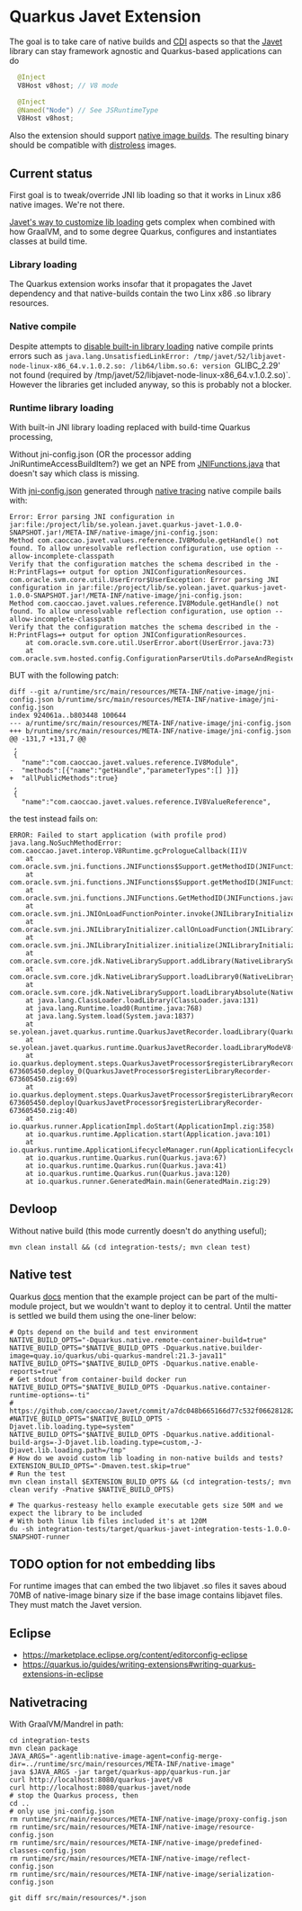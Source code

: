 # Quarkus Javet Extension

The goal is to take care of native builds and [CDI](https://quarkus.io/guides/cdi-reference) aspects so that the [Javet](https://www.caoccao.com/Javet/) library can stay framework agnostic and Quarkus-based applications can do

```java
  @Inject
  V8Host v8host; // V8 mode

  @Inject
  @Named("Node") // See JSRuntimeType
  V8Host v8host;
```

Also the extension should support [native image builds](https://quarkus.io/guides/building-native-image).
The resulting binary should be compatible with [distroless](https://quarkus.io/guides/building-native-image#using-a-distroless-base-image]) images.

## Current status

First goal is to tweak/override JNI lib loading so that it works in Linux x86 native images. We're not there.

[Javet's way to customize lib loading](https://www.caoccao.com/Javet/reference/resource_management/load_and_unload.html#can-javet-native-library-be-deployed-to-a-custom-location) gets complex when combined with how GraalVM, and to some degree Quarkus, configures and instantiates classes at build time.

### Library loading

The Quarkus extension works insofar that it propagates the Javet dependency
and that native-builds contain the two Linx x86 .so library resources.

### Native compile

Despite attempts to [disable built-in library loading](https://www.caoccao.com/Javet/reference/resource_management/load_and_unload.html#can-javet-native-library-deployment-be-skipped) native compile prints errors such as `java.lang.UnsatisfiedLinkError: /tmp/javet/52/libjavet-node-linux-x86_64.v.1.0.2.so: /lib64/libm.so.6: version `GLIBC_2.29' not found (required by /tmp/javet/52/libjavet-node-linux-x86_64.v.1.0.2.so)`. However the libraries get included anyway,
so this is probably not a blocker.

### Runtime library loading

With built-in JNI library loading replaced with build-time Quarkus processing,

Without jni-config.json (OR the processor adding JniRuntimeAccessBuildItem?) we get an NPE from [JNIFunctions.java](https://github.com/oracle/graal/blob/vm-ce-21.3.0/substratevm/src/com.oracle.svm.jni/src/com/oracle/svm/jni/functions/JNIFunctions.java#L1095) that doesn't say which class is missing.

With [jni-config.json](runtime/src/main/resources/META-INF/native-image/jni-config.json) generated through [native tracing](#nativetracing) native compile bails with:

```
Error: Error parsing JNI configuration in jar:file:/project/lib/se.yolean.javet.quarkus-javet-1.0.0-SNAPSHOT.jar!/META-INF/native-image/jni-config.json:
Method com.caoccao.javet.values.reference.IV8Module.getHandle() not found. To allow unresolvable reflection configuration, use option --allow-incomplete-classpath
Verify that the configuration matches the schema described in the -H:PrintFlags=+ output for option JNIConfigurationResources.
com.oracle.svm.core.util.UserError$UserException: Error parsing JNI configuration in jar:file:/project/lib/se.yolean.javet.quarkus-javet-1.0.0-SNAPSHOT.jar!/META-INF/native-image/jni-config.json:
Method com.caoccao.javet.values.reference.IV8Module.getHandle() not found. To allow unresolvable reflection configuration, use option --allow-incomplete-classpath
Verify that the configuration matches the schema described in the -H:PrintFlags=+ output for option JNIConfigurationResources.
	at com.oracle.svm.core.util.UserError.abort(UserError.java:73)
	at com.oracle.svm.hosted.config.ConfigurationParserUtils.doParseAndRegister(ConfigurationParserUtils.java:135)
```

BUT with the following patch:

```
diff --git a/runtime/src/main/resources/META-INF/native-image/jni-config.json b/runtime/src/main/resources/META-INF/native-image/jni-config.json
index 924061a..b803448 100644
--- a/runtime/src/main/resources/META-INF/native-image/jni-config.json
+++ b/runtime/src/main/resources/META-INF/native-image/jni-config.json
@@ -131,7 +131,7 @@
 ,
 {
   "name":"com.caoccao.javet.values.reference.IV8Module",
-  "methods":[{"name":"getHandle","parameterTypes":[] }]}
+  "allPublicMethods":true}
 ,
 {
   "name":"com.caoccao.javet.values.reference.IV8ValueReference",
```

the test instead fails on:

```
ERROR: Failed to start application (with profile prod)
java.lang.NoSuchMethodError: com.caoccao.javet.interop.V8Runtime.gcPrologueCallback(II)V
	at com.oracle.svm.jni.functions.JNIFunctions$Support.getMethodID(JNIFunctions.java:1114)
	at com.oracle.svm.jni.functions.JNIFunctions$Support.getMethodID(JNIFunctions.java:1099)
	at com.oracle.svm.jni.functions.JNIFunctions.GetMethodID(JNIFunctions.java:410)
	at com.oracle.svm.jni.JNIOnLoadFunctionPointer.invoke(JNILibraryInitializer.java)
	at com.oracle.svm.jni.JNILibraryInitializer.callOnLoadFunction(JNILibraryInitializer.java:72)
	at com.oracle.svm.jni.JNILibraryInitializer.initialize(JNILibraryInitializer.java:129)
	at com.oracle.svm.core.jdk.NativeLibrarySupport.addLibrary(NativeLibrarySupport.java:186)
	at com.oracle.svm.core.jdk.NativeLibrarySupport.loadLibrary0(NativeLibrarySupport.java:142)
	at com.oracle.svm.core.jdk.NativeLibrarySupport.loadLibraryAbsolute(NativeLibrarySupport.java:101)
	at java.lang.ClassLoader.loadLibrary(ClassLoader.java:131)
	at java.lang.Runtime.load0(Runtime.java:768)
	at java.lang.System.load(System.java:1837)
	at se.yolean.javet.quarkus.runtime.QuarkusJavetRecorder.loadLibrary(QuarkusJavetRecorder.java:77)
	at se.yolean.javet.quarkus.runtime.QuarkusJavetRecorder.loadLibraryModeV8(QuarkusJavetRecorder.java:38)
	at io.quarkus.deployment.steps.QuarkusJavetProcessor$registerLibraryRecorder-673605450.deploy_0(QuarkusJavetProcessor$registerLibraryRecorder-673605450.zig:69)
	at io.quarkus.deployment.steps.QuarkusJavetProcessor$registerLibraryRecorder-673605450.deploy(QuarkusJavetProcessor$registerLibraryRecorder-673605450.zig:40)
	at io.quarkus.runner.ApplicationImpl.doStart(ApplicationImpl.zig:358)
	at io.quarkus.runtime.Application.start(Application.java:101)
	at io.quarkus.runtime.ApplicationLifecycleManager.run(ApplicationLifecycleManager.java:105)
	at io.quarkus.runtime.Quarkus.run(Quarkus.java:67)
	at io.quarkus.runtime.Quarkus.run(Quarkus.java:41)
	at io.quarkus.runtime.Quarkus.run(Quarkus.java:120)
	at io.quarkus.runner.GeneratedMain.main(GeneratedMain.zig:29)
```

## Devloop

Without native build (this mode currently doesn't do anything useful);

```
mvn clean install && (cd integration-tests/; mvn clean test)
```

## Native test

Quarkus [docs](https://quarkus.io/guides/writing-extensions#multi-module-maven-projects-and-the-development-mode) mention that the example project can be part of the multi-module project, but we wouldn't want to deploy it to central. Until the matter is settled we build them using the one-liner below:

```
# Opts depend on the build and test environment
NATIVE_BUILD_OPTS="-Dquarkus.native.remote-container-build=true"
NATIVE_BUILD_OPTS="$NATIVE_BUILD_OPTS -Dquarkus.native.builder-image=quay.io/quarkus/ubi-quarkus-mandrel:21.3-java11"
NATIVE_BUILD_OPTS="$NATIVE_BUILD_OPTS -Dquarkus.native.enable-reports=true"
# Get stdout from container-build docker run
NATIVE_BUILD_OPTS="$NATIVE_BUILD_OPTS -Dquarkus.native.container-runtime-options=-ti"
# https://github.com/caoccao/Javet/commit/a7dc048b665166d77c532f066281282fb7cdb1de
#NATIVE_BUILD_OPTS="$NATIVE_BUILD_OPTS -Djavet.lib.loading.type=system"
NATIVE_BUILD_OPTS="$NATIVE_BUILD_OPTS -Dquarkus.native.additional-build-args=-J-Djavet.lib.loading.type=custom,-J-Djavet.lib.loading.path=/tmp"
# How do we avoid custom lib loading in non-native builds and tests?
EXTENSION_BULID_OPTS="-Dmaven.test.skip=true"
# Run the test
mvn clean install $EXTENSION_BULID_OPTS && (cd integration-tests/; mvn clean verify -Pnative $NATIVE_BUILD_OPTS)

# The quarkus-resteasy hello example executable gets size 50M and we expect the library to be included
# With both linux lib files included it's at 120M
du -sh integration-tests/target/quarkus-javet-integration-tests-1.0.0-SNAPSHOT-runner
```

## TODO option for not embedding libs

For runtime images that can embed the two libjavet .so files
it saves aboud 70MB of native-image binary size if the base image
contains libjavet files. They must match the Javet version.

## Eclipse

- https://marketplace.eclipse.org/content/editorconfig-eclipse
- https://quarkus.io/guides/writing-extensions#writing-quarkus-extensions-in-eclipse

## Nativetracing

With GraalVM/Mandrel in path:

```
cd integration-tests
mvn clean package
JAVA_ARGS="-agentlib:native-image-agent=config-merge-dir=../runtime/src/main/resources/META-INF/native-image"
java $JAVA_ARGS -jar target/quarkus-app/quarkus-run.jar
curl http://localhost:8080/quarkus-javet/v8
curl http://localhost:8080/quarkus-javet/node
# stop the Quarkus process, then
cd ..
# only use jni-config.json
rm runtime/src/main/resources/META-INF/native-image/proxy-config.json
rm runtime/src/main/resources/META-INF/native-image/resource-config.json
rm runtime/src/main/resources/META-INF/native-image/predefined-classes-config.json
rm runtime/src/main/resources/META-INF/native-image/reflect-config.json
rm runtime/src/main/resources/META-INF/native-image/serialization-config.json

git diff src/main/resources/*.json
```
